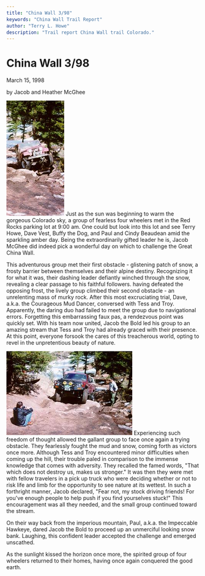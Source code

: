 ```yaml
---
title: "China Wall 3/98"
keywords: "China Wall Trail Report"
author: "Terry L. Howe"
description: "Trail report China Wall trail Colorado."
---
```


# China Wall 3/98

March 15, 1998

by Jacob and Heather McGhee

![Terry on China Wall](cw980301.jpg)
Just as the sun was beginning to warm the gorgeous Colorado sky, a
group of fearless four wheelers met in the Red Rocks parking lot at
9:00 am.  One could but look into this lot and see Terry Howe, Dave
Vest, Buffy the Dog, and Paul and Cindy Beaudean amid the sparkling
amber day.  Being the extraordinarily gifted leader he is, Jacob
McGhee did indeed pick a wonderful day on which to challenge the Great
China Wall.

This adventurous group met their first obstacle - glistening patch of
snow, a frosty barrier between themselves and their alpine destiny.
Recognizing it for what it was, their dashing leader defiantly winched
through the snow, revealing a clear passage to his faithful followers.
having defeated the opposing frost, the lively group climbed their
second obstacle - an unrelenting mass of murky rock.  After this
most excruciating trial, Dave, a.k.a. the Courageous Mud Dancer,
conversed with Tess and Troy.  Apparently, the daring duo had failed
to meet the group due to navigational errors.  Forgetting this
embarrassing faux pas, a rendezvous point was quickly set.  With
his team now united, Jacob the Bold led his group to an amazing
stream that Tess and Troy had already graced with their presence.
At this point, everyone forsook the cares of this treacherous world,
opting to revel in the unpretentious beauty of nature.

![Jacob on China Wall](cw980302.jpg)
Experiencing such freedom of thought allowed the gallant group to
face once again a trying obstacle.  They fearlessly fought the mud and
snow, coming forth as victors once more.  Although Tess and Troy
encountered minor difficulties when coming up the hill, their trouble
paled in comparison to the immense knowledge that comes with adversity.
They recalled the famed words, "That which does not destroy us, makes us
stronger."  It was then they were met with fellow travelers in a pick up
truck who were deciding whether or not to risk life and limb for the
opportunity to see nature at its wettest.  In such a forthright manner,
Jacob declared, "Fear not, my stock driving friends!  For you've enough
people to help push if you find yourselves stuck!"  This encouragement
was all they needed, and the small group continued toward the
stream.

On their way back from the imperious mountain, Paul, a.k.a. the
Impeccable Hawkeye, dared Jacob the Bold to proceed up an unmerciful
looking snow bank.  Laughing, this confident leader accepted the
challenge and emerged unscathed.

As the sunlight kissed the horizon once more, the spirited group of
four wheelers returned to their homes, having once again conquered the
good earth.